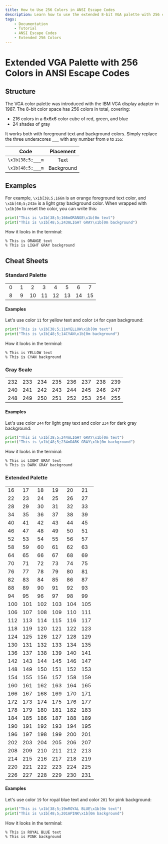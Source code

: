 ```yaml
---
title: How to Use 256 Colors in ANSI Escape Codes
description: Learn how to use the extended 8-bit VGA palette with 256 colors in terminal output using Python and ANSI escape codes. Includes color maps and code examples.
tags:
    - Documentation
    - Tutorial
    - ANSI Escape Codes
    - Extended 256 Colors
---
```


# Extended VGA Palette with 256 Colors in ANSI Escape Codes
## Structure
The VGA color palette was introduced with the IBM VGA display adapter in 1987. The 8-bit color space has 256 colors in total, covering:

* 216 colors in a 6x6x6 color cube of red, green, and blue
* 24 shades of gray

It works both with foreground text and background colors. Simply replace the three underscores `___` with any number from `0` to `255`:

| Code             | Placement  |
| :--------------: | :--------: |
| `\x1b[38;5;___m` | Text       |
| `\x1b[48;5;___m` | Background |

## Examples
For example, `\x1b[38;5;166m` is an orange foreground text color, and `\x1b[48;5;243m` is a light gray background color. When wrapped with `\x1b[0m` to reset the color, you can write this:

```python linenums="1"
print("This is \x1b[38;5;166mORANGE\x1b[0m text")
print("This is \x1b[48;5;243mLIGHT GRAY\x1b[0m background")
```

How it looks in the terminal:

<pre><code>% This is <span class="extended-colors" style="--fg-color: #d75f00;">ORANGE</span> text
% This is <span class="extended-colors" style="--bg-color: #767676;">LIGHT GRAY</span> background</code></pre>

## Cheat Sheets
### Standard Palette

<table>
    <tbody>
        <tr>
            <td class="extended-colors" style="--bg-color: #000000;">&nbsp;0&nbsp;</td>
            <td class="extended-colors" style="--bg-color: #800000;">&nbsp;1&nbsp;</td>
            <td class="extended-colors" style="--bg-color: #008000;">&nbsp;2&nbsp;</td>
            <td class="extended-colors" style="--bg-color: #808000;">&nbsp;3&nbsp;</td>
            <td class="extended-colors" style="--bg-color: #000080;">&nbsp;4&nbsp;</td>
            <td class="extended-colors" style="--bg-color: #800080;">&nbsp;5&nbsp;</td>
            <td class="extended-colors" style="--bg-color: #008080;">&nbsp;6&nbsp;</td>
            <td class="extended-colors" style="--bg-color: #c0c0c0;">&nbsp;7&nbsp;</td>
        </tr>
        <tr>
            <td class="extended-colors" style="--bg-color: #808080;">&nbsp;8&nbsp;</td>
            <td class="extended-colors" style="--bg-color: #ff0000;">&nbsp;9&nbsp;</td>
            <td class="extended-colors" style="--bg-color: #00ff00;">10</td>
            <td class="extended-colors" style="--bg-color: #ffff00;">11</td>
            <td class="extended-colors" style="--bg-color: #0000ff;">12</td>
            <td class="extended-colors" style="--bg-color: #ff00ff;">13</td>
            <td class="extended-colors" style="--bg-color: #00ffff;">14</td>
            <td class="extended-colors" style="--bg-color: #ffffff;">15</td>
        </tr>
    </tbody>
</table>

#### Examples
Let's use color `11` for yellow text and color `14` for cyan background:

```python linenums="1"
print("This is \x1b[38;5;11mYELLOW\x1b[0m text")
print("This is \x1b[48;5;14CYAN\x1b[0m background")
```

How it looks in the terminal:

<pre><code>% This is <span class="extended-colors" style="--fg-color: #ffff00;">YELLOW</span> text
% This is <span class="extended-colors" style="--bg-color: #00ffff;">CYAN</span> background</code></pre>

### Gray Scale

<table>
    <tbody>
        <tr>
            <td class="extended-colors" style="--bg-color: #080808;">232</td>
            <td class="extended-colors" style="--bg-color: #121212;">233</td>
            <td class="extended-colors" style="--bg-color: #1c1c1c;">234</td>
            <td class="extended-colors" style="--bg-color: #262626;">235</td>
            <td class="extended-colors" style="--bg-color: #303030;">236</td>
            <td class="extended-colors" style="--bg-color: #3a3a3a;">237</td>
            <td class="extended-colors" style="--bg-color: #444444;">238</td>
            <td class="extended-colors" style="--bg-color: #4e4e4e;">239</td>
        </tr>
        <tr>
            <td class="extended-colors" style="--bg-color: #585858;">240</td>
            <td class="extended-colors" style="--bg-color: #626262;">241</td>
            <td class="extended-colors" style="--bg-color: #6c6c6c;">242</td>
            <td class="extended-colors" style="--bg-color: #767676;">243</td>
            <td class="extended-colors" style="--bg-color: #808080;">244</td>
            <td class="extended-colors" style="--bg-color: #8a8a8a;">245</td>
            <td class="extended-colors" style="--bg-color: #949494;">246</td>
            <td class="extended-colors" style="--bg-color: #9e9e9e;">247</td>
        </tr>
        <tr>
            <td class="extended-colors" style="--bg-color: #a8a8a8;">248</td>
            <td class="extended-colors" style="--bg-color: #b2b2b2;">249</td>
            <td class="extended-colors" style="--bg-color: #bcbcbc;">250</td>
            <td class="extended-colors" style="--bg-color: #c6c6c6;">251</td>
            <td class="extended-colors" style="--bg-color: #d0d0d0;">252</td>
            <td class="extended-colors" style="--bg-color: #dadada;">253</td>
            <td class="extended-colors" style="--bg-color: #e4e4e4;">254</td>
            <td class="extended-colors" style="--bg-color: #eeeeee;">255</td>
        </tr>
        </tbody>
</table>

#### Examples
Let's use color `244` for light gray text and color `234` for dark gray background:

```python linenums="1"
print("This is \x1b[38;5;244mLIGHT GRAY\x1b[0m text")
print("This is \x1b[48;5;234mDARK GRAY\x1b[0m background")
```

How it looks in the terminal:

<pre><code>% This is <span class="extended-colors" style="--fg-color: #808080;">LIGHT GRAY</span> text
% This is <span class="extended-colors" style="--bg-color: #1c1c1c;">DARK GRAY</span> background</code></pre>

### Extended Palette

<table>
    <tbody>
        <tr>
            <td class="extended-colors" style="--bg-color: #000000;">16</td>
            <td class="extended-colors" style="--bg-color: #00005f;">17</td>
            <td class="extended-colors" style="--bg-color: #000087;">18</td>
            <td class="extended-colors" style="--bg-color: #0000af;">19</td>
            <td class="extended-colors" style="--bg-color: #0000d7;">20</td>
            <td class="extended-colors" style="--bg-color: #0000ff;">21</td>
        </tr>
        <tr>
            <td class="extended-colors" style="--bg-color: #005f00;">22</td>
            <td class="extended-colors" style="--bg-color: #005f5f;">23</td>
            <td class="extended-colors" style="--bg-color: #005f87;">24</td>
            <td class="extended-colors" style="--bg-color: #005faf;">25</td>
            <td class="extended-colors" style="--bg-color: #005fd7;">26</td>
            <td class="extended-colors" style="--bg-color: #005fff;">27</td>
        </tr>
        <tr>
            <td class="extended-colors" style="--bg-color: #008700;">28</td>
            <td class="extended-colors" style="--bg-color: #00875f;">29</td>
            <td class="extended-colors" style="--bg-color: #008787;">30</td>
            <td class="extended-colors" style="--bg-color: #0087af;">31</td>
            <td class="extended-colors" style="--bg-color: #0087d7;">32</td>
            <td class="extended-colors" style="--bg-color: #0087ff;">33</td>
        </tr>
        <tr>
            <td class="extended-colors" style="--bg-color: #00af00;">34</td>
            <td class="extended-colors" style="--bg-color: #00af5f;">35</td>
            <td class="extended-colors" style="--bg-color: #00af87;">36</td>
            <td class="extended-colors" style="--bg-color: #00afaf;">37</td>
            <td class="extended-colors" style="--bg-color: #00afd7;">38</td>
            <td class="extended-colors" style="--bg-color: #00afff;">39</td>
        </tr>
        <tr>
            <td class="extended-colors" style="--bg-color: #00d700;">40</td>
            <td class="extended-colors" style="--bg-color: #00d75f;">41</td>
            <td class="extended-colors" style="--bg-color: #00d787;">42</td>
            <td class="extended-colors" style="--bg-color: #00d7af;">43</td>
            <td class="extended-colors" style="--bg-color: #00d7d7;">44</td>
            <td class="extended-colors" style="--bg-color: #00d7ff;">45</td>
        </tr>
        <tr>
            <td class="extended-colors" style="--bg-color: #00ff00;">46</td>
            <td class="extended-colors" style="--bg-color: #00ff5f;">47</td>
            <td class="extended-colors" style="--bg-color: #00ff87;">48</td>
            <td class="extended-colors" style="--bg-color: #00ffaf;">49</td>
            <td class="extended-colors" style="--bg-color: #00ffd7;">50</td>
            <td class="extended-colors" style="--bg-color: #00ffff;">51</td>
        </tr>
        <tr>
            <td class="extended-colors" style="--bg-color: #5f0000;">52</td>
            <td class="extended-colors" style="--bg-color: #5f005f;">53</td>
            <td class="extended-colors" style="--bg-color: #5f0087;">54</td>
            <td class="extended-colors" style="--bg-color: #5f00af;">55</td>
            <td class="extended-colors" style="--bg-color: #5f00d7;">56</td>
            <td class="extended-colors" style="--bg-color: #5f00ff;">57</td>
        </tr>
        <tr>
            <td class="extended-colors" style="--bg-color: #5f5f00;">58</td>
            <td class="extended-colors" style="--bg-color: #5f5f5f;">59</td>
            <td class="extended-colors" style="--bg-color: #5f5f87;">60</td>
            <td class="extended-colors" style="--bg-color: #5f5faf;">61</td>
            <td class="extended-colors" style="--bg-color: #5f5fd7;">62</td>
            <td class="extended-colors" style="--bg-color: #5f5fff;">63</td>
        </tr>
        <tr>
            <td class="extended-colors" style="--bg-color: #5f8700;">64</td>
            <td class="extended-colors" style="--bg-color: #5f875f;">65</td>
            <td class="extended-colors" style="--bg-color: #5f8787;">66</td>
            <td class="extended-colors" style="--bg-color: #5f87af;">67</td>
            <td class="extended-colors" style="--bg-color: #5f87d7;">68</td>
            <td class="extended-colors" style="--bg-color: #5f87ff;">69</td>
        </tr>
        <tr>
            <td class="extended-colors" style="--bg-color: #5faf00;">70</td>
            <td class="extended-colors" style="--bg-color: #5faf5f;">71</td>
            <td class="extended-colors" style="--bg-color: #5faf87;">72</td>
            <td class="extended-colors" style="--bg-color: #5fafaf;">73</td>
            <td class="extended-colors" style="--bg-color: #5fafd7;">74</td>
            <td class="extended-colors" style="--bg-color: #5fafff;">75</td>
        </tr>
        <tr>
            <td class="extended-colors" style="--bg-color: #5fd700;">76</td>
            <td class="extended-colors" style="--bg-color: #5fd75f;">77</td>
            <td class="extended-colors" style="--bg-color: #5fd787;">78</td>
            <td class="extended-colors" style="--bg-color: #5fd7af;">79</td>
            <td class="extended-colors" style="--bg-color: #5fd7d7;">80</td>
            <td class="extended-colors" style="--bg-color: #5fd7ff;">81</td>
        </tr>
        <tr>
            <td class="extended-colors" style="--bg-color: #5fff00;">82</td>
            <td class="extended-colors" style="--bg-color: #5fff5f;">83</td>
            <td class="extended-colors" style="--bg-color: #5fff87;">84</td>
            <td class="extended-colors" style="--bg-color: #5fffaf;">85</td>
            <td class="extended-colors" style="--bg-color: #5fffd7;">86</td>
            <td class="extended-colors" style="--bg-color: #5fffff;">87</td>
        </tr>
        <tr>
            <td class="extended-colors" style="--bg-color: #870000;">88</td>
            <td class="extended-colors" style="--bg-color: #87005f;">89</td>
            <td class="extended-colors" style="--bg-color: #870087;">90</td>
            <td class="extended-colors" style="--bg-color: #8700af;">91</td>
            <td class="extended-colors" style="--bg-color: #8700d7;">92</td>
            <td class="extended-colors" style="--bg-color: #8700ff;">93</td>
        </tr>
        <tr>
            <td class="extended-colors" style="--bg-color: #875f00;">94</td>
            <td class="extended-colors" style="--bg-color: #875f5f;">95</td>
            <td class="extended-colors" style="--bg-color: #875f87;">96</td>
            <td class="extended-colors" style="--bg-color: #875faf;">97</td>
            <td class="extended-colors" style="--bg-color: #875fd7;">98</td>
            <td class="extended-colors" style="--bg-color: #875fff;">99</td>
        </tr>
        <tr>
            <td class="extended-colors" style="--bg-color: #878700;">100</td>
            <td class="extended-colors" style="--bg-color: #87875f;">101</td>
            <td class="extended-colors" style="--bg-color: #878787;">102</td>
            <td class="extended-colors" style="--bg-color: #8787af;">103</td>
            <td class="extended-colors" style="--bg-color: #8787d7;">104</td>
            <td class="extended-colors" style="--bg-color: #8787ff;">105</td>
        </tr>
        <tr>
            <td class="extended-colors" style="--bg-color: #87af00;">106</td>
            <td class="extended-colors" style="--bg-color: #87af5f;">107</td>
            <td class="extended-colors" style="--bg-color: #87af87;">108</td>
            <td class="extended-colors" style="--bg-color: #87afaf;">109</td>
            <td class="extended-colors" style="--bg-color: #87afd7;">110</td>
            <td class="extended-colors" style="--bg-color: #87afff;">111</td>
        </tr>
        <tr>
            <td class="extended-colors" style="--bg-color: #87d700;">112</td>
            <td class="extended-colors" style="--bg-color: #87d75f;">113</td>
            <td class="extended-colors" style="--bg-color: #87d787;">114</td>
            <td class="extended-colors" style="--bg-color: #87d7af;">115</td>
            <td class="extended-colors" style="--bg-color: #87d7d7;">116</td>
            <td class="extended-colors" style="--bg-color: #87d7ff;">117</td>
        </tr>
        <tr>
            <td class="extended-colors" style="--bg-color: #87ff00;">118</td>
            <td class="extended-colors" style="--bg-color: #87ff5f;">119</td>
            <td class="extended-colors" style="--bg-color: #87ff87;">120</td>
            <td class="extended-colors" style="--bg-color: #87ffaf;">121</td>
            <td class="extended-colors" style="--bg-color: #87ffd7;">122</td>
            <td class="extended-colors" style="--bg-color: #87ffff;">123</td>
        </tr>
        <tr>
            <td class="extended-colors" style="--bg-color: #af0000;">124</td>
            <td class="extended-colors" style="--bg-color: #af005f;">125</td>
            <td class="extended-colors" style="--bg-color: #af0087;">126</td>
            <td class="extended-colors" style="--bg-color: #af00af;">127</td>
            <td class="extended-colors" style="--bg-color: #af00d7;">128</td>
            <td class="extended-colors" style="--bg-color: #af00ff;">129</td>
        </tr>
        <tr>
            <td class="extended-colors" style="--bg-color: #af5f00;">130</td>
            <td class="extended-colors" style="--bg-color: #af5f5f;">131</td>
            <td class="extended-colors" style="--bg-color: #af5f87;">132</td>
            <td class="extended-colors" style="--bg-color: #af5faf;">133</td>
            <td class="extended-colors" style="--bg-color: #af5fd7;">134</td>
            <td class="extended-colors" style="--bg-color: #af5fff;">135</td>
        </tr>
        <tr>
            <td class="extended-colors" style="--bg-color: #af8700;">136</td>
            <td class="extended-colors" style="--bg-color: #af875f;">137</td>
            <td class="extended-colors" style="--bg-color: #af8787;">138</td>
            <td class="extended-colors" style="--bg-color: #af87af;">139</td>
            <td class="extended-colors" style="--bg-color: #af87d7;">140</td>
            <td class="extended-colors" style="--bg-color: #af87ff;">141</td>
        </tr>
        <tr>
            <td class="extended-colors" style="--bg-color: #afaf00;">142</td>
            <td class="extended-colors" style="--bg-color: #afaf5f;">143</td>
            <td class="extended-colors" style="--bg-color: #afaf87;">144</td>
            <td class="extended-colors" style="--bg-color: #afafaf;">145</td>
            <td class="extended-colors" style="--bg-color: #afafd7;">146</td>
            <td class="extended-colors" style="--bg-color: #afafff;">147</td>
        </tr>
        <tr>
            <td class="extended-colors" style="--bg-color: #afd700;">148</td>
            <td class="extended-colors" style="--bg-color: #afd75f;">149</td>
            <td class="extended-colors" style="--bg-color: #afd787;">150</td>
            <td class="extended-colors" style="--bg-color: #afd7af;">151</td>
            <td class="extended-colors" style="--bg-color: #afd7d7;">152</td>
            <td class="extended-colors" style="--bg-color: #afd7ff;">153</td>
        </tr>
        <tr>
            <td class="extended-colors" style="--bg-color: #afff00;">154</td>
            <td class="extended-colors" style="--bg-color: #afff5f;">155</td>
            <td class="extended-colors" style="--bg-color: #afff87;">156</td>
            <td class="extended-colors" style="--bg-color: #afffaf;">157</td>
            <td class="extended-colors" style="--bg-color: #afffd7;">158</td>
            <td class="extended-colors" style="--bg-color: #afffff;">159</td>
        </tr>
        <tr>
            <td class="extended-colors" style="--bg-color: #d70000;">160</td>
            <td class="extended-colors" style="--bg-color: #d7005f;">161</td>
            <td class="extended-colors" style="--bg-color: #d70087;">162</td>
            <td class="extended-colors" style="--bg-color: #d700af;">163</td>
            <td class="extended-colors" style="--bg-color: #d700d7;">164</td>
            <td class="extended-colors" style="--bg-color: #d700ff;">165</td>
        </tr>
        <tr>
            <td class="extended-colors" style="--bg-color: #d75f00;">166</td>
            <td class="extended-colors" style="--bg-color: #d75f5f;">167</td>
            <td class="extended-colors" style="--bg-color: #d75f87;">168</td>
            <td class="extended-colors" style="--bg-color: #d75faf;">169</td>
            <td class="extended-colors" style="--bg-color: #d75fd7;">170</td>
            <td class="extended-colors" style="--bg-color: #d75fff;">171</td>
        </tr>
        <tr>
            <td class="extended-colors" style="--bg-color: #d78700;">172</td>
            <td class="extended-colors" style="--bg-color: #d7875f;">173</td>
            <td class="extended-colors" style="--bg-color: #d78787;">174</td>
            <td class="extended-colors" style="--bg-color: #d787af;">175</td>
            <td class="extended-colors" style="--bg-color: #d787d7;">176</td>
            <td class="extended-colors" style="--bg-color: #d787ff;">177</td>
        </tr>
        <tr>
            <td class="extended-colors" style="--bg-color: #dfaf00;">178</td>
            <td class="extended-colors" style="--bg-color: #dfaf5f;">179</td>
            <td class="extended-colors" style="--bg-color: #dfaf87;">180</td>
            <td class="extended-colors" style="--bg-color: #dfafaf;">181</td>
            <td class="extended-colors" style="--bg-color: #dfafdf;">182</td>
            <td class="extended-colors" style="--bg-color: #dfafff;">183</td>
        </tr>
        <tr>
            <td class="extended-colors" style="--bg-color: #dfdf00;">184</td>
            <td class="extended-colors" style="--bg-color: #dfdf5f;">185</td>
            <td class="extended-colors" style="--bg-color: #dfdf87;">186</td>
            <td class="extended-colors" style="--bg-color: #dfdfaf;">187</td>
            <td class="extended-colors" style="--bg-color: #dfdfdf;">188</td>
            <td class="extended-colors" style="--bg-color: #dfdfff;">189</td>
        </tr>
        <tr>
            <td class="extended-colors" style="--bg-color: #dfff00;">190</td>
            <td class="extended-colors" style="--bg-color: #dfff5f;">191</td>
            <td class="extended-colors" style="--bg-color: #dfff87;">192</td>
            <td class="extended-colors" style="--bg-color: #dfffaf;">193</td>
            <td class="extended-colors" style="--bg-color: #dfffdf;">194</td>
            <td class="extended-colors" style="--bg-color: #dfffff;">195</td>
        </tr>
        <tr>
            <td class="extended-colors" style="--bg-color: #ff0000;">196</td>
            <td class="extended-colors" style="--bg-color: #ff005f;">197</td>
            <td class="extended-colors" style="--bg-color: #ff0087;">198</td>
            <td class="extended-colors" style="--bg-color: #ff00af;">199</td>
            <td class="extended-colors" style="--bg-color: #ff00df;">200</td>
            <td class="extended-colors" style="--bg-color: #ff00ff;">201</td>
        </tr>
        <tr>
            <td class="extended-colors" style="--bg-color: #ff5f00;">202</td>
            <td class="extended-colors" style="--bg-color: #ff5f5f;">203</td>
            <td class="extended-colors" style="--bg-color: #ff5f87;">204</td>
            <td class="extended-colors" style="--bg-color: #ff5faf;">205</td>
            <td class="extended-colors" style="--bg-color: #ff5fdf;">206</td>
            <td class="extended-colors" style="--bg-color: #ff5fff;">207</td>
        </tr>
        <tr>
            <td class="extended-colors" style="--bg-color: #ff8700;">208</td>
            <td class="extended-colors" style="--bg-color: #ff875f;">209</td>
            <td class="extended-colors" style="--bg-color: #ff8787;">210</td>
            <td class="extended-colors" style="--bg-color: #ff87af;">211</td>
            <td class="extended-colors" style="--bg-color: #ff87df;">212</td>
            <td class="extended-colors" style="--bg-color: #ff87ff;">213</td>
        </tr>
        <tr>
            <td class="extended-colors" style="--bg-color: #ffaf00;">214</td>
            <td class="extended-colors" style="--bg-color: #ffaf5f;">215</td>
            <td class="extended-colors" style="--bg-color: #ffaf87;">216</td>
            <td class="extended-colors" style="--bg-color: #ffafaf;">217</td>
            <td class="extended-colors" style="--bg-color: #ffafdf;">218</td>
            <td class="extended-colors" style="--bg-color: #ffafff;">219</td>
        </tr>
        <tr>
            <td class="extended-colors" style="--bg-color: #ffdf00;">220</td>
            <td class="extended-colors" style="--bg-color: #ffdf5f;">221</td>
            <td class="extended-colors" style="--bg-color: #ffdf87;">222</td>
            <td class="extended-colors" style="--bg-color: #ffdfaf;">223</td>
            <td class="extended-colors" style="--bg-color: #ffdfdf;">224</td>
            <td class="extended-colors" style="--bg-color: #ffdfff;">225</td>
        </tr>
        <tr>
            <td class="extended-colors" style="--bg-color: #ffff00;">226</td>
            <td class="extended-colors" style="--bg-color: #ffff5f;">227</td>
            <td class="extended-colors" style="--bg-color: #ffff87;">228</td>
            <td class="extended-colors" style="--bg-color: #ffffaf;">229</td>
            <td class="extended-colors" style="--bg-color: #ffffdf;">230</td>
            <td class="extended-colors" style="--bg-color: #ffffff;">231</td>
        </tr>
    </tbody>
</table>

#### Examples
Let's use color `19` for royal blue text and color `201` for pink background:

```python linenums="1"
print("This is \x1b[38;5;19mROYAL BLUE\x1b[0m text")
print("This is \x1b[48;5;201mPINK\x1b[0m background")
```

How it looks in the terminal:

<pre><code>% This is <span class="extended-colors" style="--fg-color: #0000af;">ROYAL BLUE</span> text
% This is <span class="extended-colors" style="--bg-color: #ff00ff;">PINK</span> background</code></pre>
